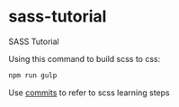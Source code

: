 # sass-tutorial
SASS Tutorial

Using this command to build scss to css:

```bash
npm run gulp
```

Use [commits](https://github.com/khanhduy1407/sass-tutorial/commits/) to refer to scss learning steps
